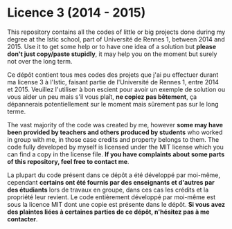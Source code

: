 # Licence 3 (2014 - 2015)
This repository contains all the codes of little or big projects done during my
degree at the Istic school, part of Université de Rennes 1, between 2014 and
2015. Use it to get some help or to have one idea of a solution but **please
don't just copy/paste stupidly**, it may help you on the moment but surely not
over the long term.

Ce dépôt contient tous mes codes des projets que j'ai pu effectuer durant ma
license 3 à l'Istic, faisant partie de l'Université de Rennes 1, entre 2014 et
2015. Veuillez l'utiliser à bon escient pour avoir un exemple de solution ou
vous aider un peu mais s'il vous plaît, **ne copiez pas bêtement**, ça
dépannerais potentiellement sur le moment mais sûrement pas sur le long terme.

The vast majority of the code was created by me, however **some may have been
provided by teachers and others produced by students** who worked in group with
me, in those case credits and property belongs to them. The code fully developed
by myself is licensed under the MIT license which you can find a copy in the
license file. **If you have complaints about some parts of this repository, feel
free to contact me**.

La plupart du code présent dans ce dépôt a été développé par moi-même, cependant
**certains ont été fournis par des enseignants et d'autres par des étudiants**
lors de travaux en groupe, dans ces cas les crédits et la propriété leur
revient. Le code entièrement développé par moi-même est sous la licence MIT dont
une copie est présente dans le dépôt. **Si vous avez des plaintes liées à
certaines parties de ce dépôt, n'hésitez pas à me contacter**.
